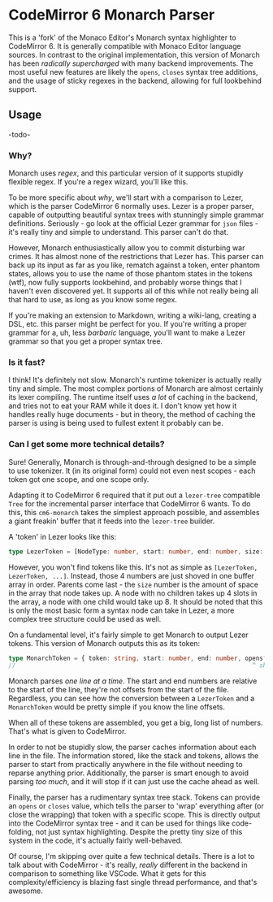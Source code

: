 # CodeMirror 6 Monarch Parser
This is a 'fork' of the Monaco Editor's Monarch syntax highlighter to CodeMirror 6. It is generally compatible with Monaco Editor language sources. In contrast to the original implementation, this version of Monarch has been _radically supercharged_ with many backend improvements. The most useful new features are likely the `opens`, `closes` syntax tree additions, and the usage of sticky regexes in the backend, allowing for full lookbehind support.

## Usage
-todo-

### Why?
Monarch uses _regex_, and this particular version of it supports stupidly flexible regex. If you're a regex wizard, you'll like this.

To be more specific about _why_, we'll start with a comparison to Lezer, which is the parser CodeMirror 6 normally uses. Lezer is a proper parser, capable of outputting beautiful syntax trees with stunningly simple grammar definitions. Seriously - go look at the official Lezer grammar for `json` files - it's really tiny and simple to understand. This parser can't do that. 

However, Monarch enthusiastically allow you to commit disturbing war crimes. It has almost none of the restrictions that Lezer has. This parser can back up its input as far as you like, rematch against a token, enter phantom states, allows you to use the name of those phantom states in the tokens (wtf), now fully supports lookbehind, and probably worse things that I haven't even discovered yet. It supports all of this while not really being all that hard to use, as long as you know some regex.

If you're making an extension to Markdown, writing a wiki-lang, creating a DSL, etc. this parser might be perfect for you. If you're writing a proper grammar for a, uh, less _barbaric_ language, you'll want to make a Lezer grammar so that you get a proper syntax tree.

### Is it fast?
I think! It's definitely not slow. Monarch's runtime tokenizer is actually really tiny and simple. The most complex portions of Monarch are almost certainly its lexer compiling. The runtime itself uses _a lot_ of caching in the backend, and tries not to eat your RAM while it does it. I don't know yet how it handles really huge documents - but in theory, the method of caching the parser is using is being used to fullest extent it probably can be.

### Can I get some more technical details?
Sure! Generally, Monarch is through-and-through designed to be a simple to use tokenizer. It (in its original form) could not even nest scopes - each token got one scope, and one scope only. 

Adapting it to CodeMirror 6 required that it put out a `lezer-tree` compatible `Tree` for the incremental parser interface that CodeMirror 6 wants. To do this, this `cm6-monarch` takes the simplest approach possible, and assembles a giant freakin' buffer that it feeds into the `lezer-tree` builder.

A 'token' in Lezer looks like this:
```ts
type LezerToken = [NodeType: number, start: number, end: number, size: number]
```
However, you won't find tokens like this. It's not as simple as `[LezerToken, LezerToken, ...]`. Instead, those 4 numbers are just shoved in one buffer array in order. Parents come last - the `size` number is the amount of space in the array that node takes up. A node with no children takes up 4 slots in the array, a node with one child would take up 8. It should be noted that this is only the most basic form a syntax node can take in Lezer, a more complex tree structure could be used as well.

On a fundamental level, it's fairly simple to get Monarch to output Lezer tokens. This version of Monarch outputs this as its token:
```ts
type MonarchToken = { token: string, start: number, end: number, opens?: string, closes?: string }
//                                                                 ^ shhhhhhhh war crimes
```
Monarch parses _one line at a time_. The start and end numbers are relative to the start of the line, they're not offsets from the start of the file. Regardless, you can see how the conversion between a `LezerToken` and a `MonarchToken` would be pretty simple if you know the line offsets.

When all of these tokens are assembled, you get a big, long list of numbers. That's what is given to CodeMirror.

In order to not be stupidly slow, the parser caches information about each line in the file. The information stored, like the stack and tokens, allows the parser to start from practically anywhere in the file without needing to reparse anything prior. Additionally, the parser is smart enough to avoid parsing _too much_, and it will stop if it can just use the cache ahead as well.

Finally, the parser has a rudimentary syntax tree stack. Tokens can provide an `opens` or `closes` value, which tells the parser to 'wrap' everything after (or close the wrapping) that token with a specific scope. This is directly output into the CodeMirror syntax tree - and it can be used for things like code-folding, not just syntax highlighting. Despite the pretty tiny size of this system in the code, it's actually fairly well-behaved.

Of course, I'm skipping over quite a few technical details. There is a lot to talk about with CodeMirror - it's really, _really_ different in the backend in comparison to something like VSCode. What it gets for this complexity/efficiency is blazing fast single thread performance, and that's awesome.